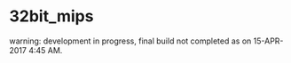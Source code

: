 # 32bit_mips

warning: development in progress, final build not completed as on 15-APR-2017 4:45 AM.
